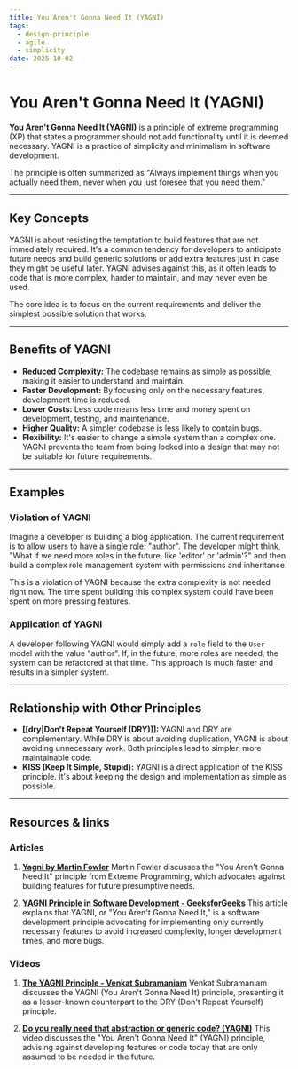 ```yaml
---
title: You Aren't Gonna Need It (YAGNI)
tags:
  - design-principle
  - agile
  - simplicity
date: 2025-10-02
---
```

# You Aren't Gonna Need It (YAGNI)

**You Aren't Gonna Need It (YAGNI)** is a principle of extreme programming (XP) that states a programmer should not add functionality until it is deemed necessary. YAGNI is a practice of simplicity and minimalism in software development.

The principle is often summarized as "Always implement things when you actually need them, never when you just foresee that you need them."

---

## Key Concepts

YAGNI is about resisting the temptation to build features that are not immediately required. It's a common tendency for developers to anticipate future needs and build generic solutions or add extra features just in case they might be useful later. YAGNI advises against this, as it often leads to code that is more complex, harder to maintain, and may never even be used.

The core idea is to focus on the current requirements and deliver the simplest possible solution that works.

---

## Benefits of YAGNI

- **Reduced Complexity:** The codebase remains as simple as possible, making it easier to understand and maintain.
- **Faster Development:** By focusing only on the necessary features, development time is reduced.
- **Lower Costs:** Less code means less time and money spent on development, testing, and maintenance.
- **Higher Quality:** A simpler codebase is less likely to contain bugs.
- **Flexibility:** It's easier to change a simple system than a complex one. YAGNI prevents the team from being locked into a design that may not be suitable for future requirements.

---

## Examples

### Violation of YAGNI

Imagine a developer is building a blog application. The current requirement is to allow users to have a single role: "author". The developer might think, "What if we need more roles in the future, like 'editor' or 'admin'?" and then build a complex role management system with permissions and inheritance.

This is a violation of YAGNI because the extra complexity is not needed right now. The time spent building this complex system could have been spent on more pressing features.

### Application of YAGNI

A developer following YAGNI would simply add a `role` field to the `User` model with the value "author". If, in the future, more roles are needed, the system can be refactored at that time. This approach is much faster and results in a simpler system.

---

## Relationship with Other Principles

- **[[dry|Don't Repeat Yourself (DRY)]]:** YAGNI and DRY are complementary. While DRY is about avoiding duplication, YAGNI is about avoiding unnecessary work. Both principles lead to simpler, more maintainable code.
- **KISS (Keep It Simple, Stupid):** YAGNI is a direct application of the KISS principle. It's about keeping the design and implementation as simple as possible.

---

## Resources & links

### Articles

1.  **[Yagni by Martin Fowler](https://martinfowler.com/bliki/Yagni.html)**
    Martin Fowler discusses the "You Aren't Gonna Need It" principle from Extreme Programming, which advocates against building features for future presumptive needs.

2.  **[YAGNI Principle in Software Development - GeeksforGeeks](https://www.geeksforgeeks.org/software-engineering/what-is-yagni-principle-you-arent-gonna-need-it/)**
    This article explains that YAGNI, or "You Aren't Gonna Need It," is a software development principle advocating for implementing only currently necessary features to avoid increased complexity, longer development times, and more bugs.

### Videos

1.  **[The YAGNI Principle - Venkat Subramaniam](https://www.youtube.com/watch?v=QyOQBuHDAoY)**
    Venkat Subramaniam discusses the YAGNI (You Aren't Gonna Need It) principle, presenting it as a lesser-known counterpart to the DRY (Don't Repeat Yourself) principle.

2.  **[Do you really need that abstraction or generic code? (YAGNI)](https://www.youtube.com/watch?v=_Al7qI4vMt0)**
    This video discusses the "You Aren't Gonna Need It" (YAGNI) principle, advising against developing features or code today that are only assumed to be needed in the future.
